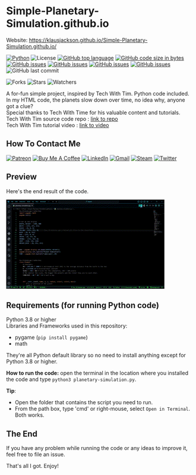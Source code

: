 # Simple-Planetary-Simulation.github.io

Website: <https://klausjackson.github.io/Simple-Planetary-Simulation.github.io/>

[![Python](https://img.shields.io/badge/Python-3776AB?style=flat&logo=python&logoColor=white)](https://shields.io/)
![License](https://img.shields.io/badge/License-MIT-blue.svg)
[![GitHub top language](https://img.shields.io/github/languages/top/KlausJackson/Simple-Planetary-Simulation.github.io?logo=github)](https://github.com/KlausJackson/Simple-Planetary-Simulation.github.io)
[![GitHub code size in bytes](https://img.shields.io/github/languages/code-size/KlausJackson/Simple-Planetary-Simulation.github.io?logo=github)](https://github.com/KlausJackson/Simple-Planetary-Simulation.github.io)
[![GitHub issues](https://img.shields.io/github/issues/KlausJackson/Simple-Planetary-Simulation.github.io?logo=github)](https://github.com/KlausJackson/Simple-Planetary-Simulation.github.io)
[![GitHub issues](https://img.shields.io/github/issues-closed/KlausJackson/Simple-Planetary-Simulation.github.io?logo=github)](https://github.com/KlausJackson/Simple-Planetary-Simulation.github.io)
[![GitHub issues](https://img.shields.io/github/issues-pr/KlausJackson/Simple-Planetary-Simulation.github.io?logo=github)](https://github.com/KlausJackson/Simple-Planetary-Simulation.github.io)
[![GitHub issues](https://img.shields.io/github/issues-pr-closed/KlausJackson/Simple-Planetary-Simulation.github.io?logo=github)](https://github.com/KlausJackson/Simple-Planetary-Simulation.github.io)
![GitHub last commit](https://img.shields.io/github/last-commit/KlausJackson/Simple-Planetary-Simulation.github.io?style=plastic)

![Forks](https://img.shields.io/github/forks/KlausJackson/Simple-Planetary-Simulation.github.io.svg)
![Stars](https://img.shields.io/github/stars/KlausJackson/Simple-Planetary-Simulation.github.io.svg)
![Watchers](https://img.shields.io/github/watchers/KlausJackson/Simple-Planetary-Simulation.github.io.svg)

A for-fun simple project, inspired by Tech With Tim. Python code included. <br>
In my HTML code, the planets slow down over time, no idea why, anyone got a clue? <br>
Special thanks to Tech With Time for his valuable content and tutorials. <br>
Tech With Tim source code repo : [link to repo](https://github.com/techwithtim/Python-Planet-Simulation) <br>
Tech With Tim tutorial video : [link to video](https://www.youtube.com/watch?v=WTLPmUHTPqo&ab_channel=TechWithTim)

## How To Contact Me

[![Patreon](https://img.shields.io/badge/Patreon-AC7AC2?style=for-the-badge&logo=patreon&logoColor=white)](patreon.com/KlausJackson)
[![Buy Me A Coffee](https://img.shields.io/badge/BuyCoffee-FFFF00?style=for-the-badge&logo=buymeacoffee&logoColor=black)](https://buymeacoffee.com/KlausJackson)
[![LinkedIn](https://img.shields.io/badge/LinkedIn-0077B5?style=for-the-badge&logo=linkedin&logoColor=white)](https://www.linkedin.com/in/KlausJackson/)
[![Gmail](https://img.shields.io/badge/Gmail-D14836?style=for-the-badge&logo=gmail&logoColor=white)](mailto:KlausJackson2@gmail.com)
[![Steam](https://img.shields.io/badge/Steam-000050?style=for-the-badge&logo=steam&logoColor=white)](https://steamcommunity.com/id/KlausJackson/)
[![Twitter](https://img.shields.io/badge/Twitter-0044BB?style=for-the-badge&logo=twitter&logoColor=white)](https://twitter.com/Klaus_Jackson2)

## Preview

Here's the end result of the code.

![preview](preview.gif)

## Requirements (for running Python code)

Python 3.8 or higher <br>
Libraries and Frameworks used in this repository:

- pygame (`pip install pygame`)
- math

They're all Python default library so no need to install anything except for Python 3.8 or higher.

**How to run the code:** open the terminal in the location where you installed the code and type `python3 planetary-simulation.py`.

**Tip**:

- Open the folder that contains the script you need to run.
- From the path box, type 'cmd' or right-mouse, select `Open in Terminal`. Both works.

## The End

If you have any problem while running the code or any ideas to improve it, feel free to file an issue.

That's all I got. Enjoy!
